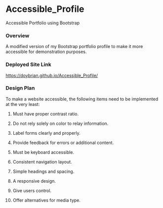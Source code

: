 # Accessible_Profile
Accessible Portfolio using Bootstrap

### Overview

A modified version of my Bootstrap portfolio profile to make it more accessible for demonstration purposes.

### Deployed Site Link
https://doybrian.github.io/Accessible_Profile/


### Design Plan
To make a website accessible, the following items need to be implemented at the very least:

1. Must have proper contrast ratio.

2. Do not rely solely on color to relay information.

3. Label forms clearly and properly.

4. Provide feedback for errors or additional content.

5. Must be keyboard accessible.

6. Consistent navigation layout.

7. Simple headings and spacing.

8. A responsive design.

9. Give users control.

10. Offer alternatives for media type.